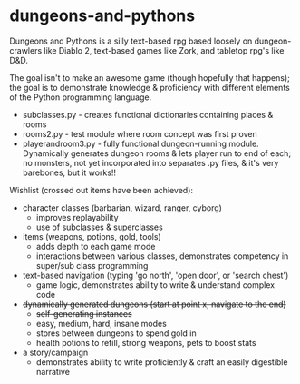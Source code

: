 # dungeons-and-pythons

Dungeons and Pythons is a silly text-based rpg based loosely on dungeon-crawlers like Diablo 2, text-based games like Zork, and tabletop rpg's like D&D.

The goal isn't to make an awesome game (though hopefully that happens); the goal is to demonstrate knowledge & proficiency with different elements of the Python programming language.

* subclasses.py - creates functional dictionaries containing places & rooms
* rooms2.py - test module where room concept was first proven
* playerandroom3.py - fully functional dungeon-running module. Dynamically generates dungeon rooms & lets player run to end of each; no monsters, not yet incorporated into separates .py files, & it's very barebones, but it works!!

Wishlist (crossed out items have been achieved):
* character classes (barbarian, wizard, ranger, cyborg)
  * improves replayability
  * use of subclasses & superclasses
* items (weapons, potions, gold, tools)
  * adds depth to each game mode
  * interactions between various classes, demonstrates competency in super/sub class programming
* text-based navigation (typing 'go north', 'open door', or 'search chest')
  * game logic, demonstrates ability to write & understand complex code
* ~~dynamically generated dungeons (start at point x, navigate to the end)~~
  * ~~self-generating instances~~
  * easy, medium, hard, insane modes
  * stores between dungeons to spend gold in
   * health potions to refill, strong weapons, pets to boost stats
* a story/campaign
  * demonstrates ability to write proficiently & craft an easily digestible narrative
